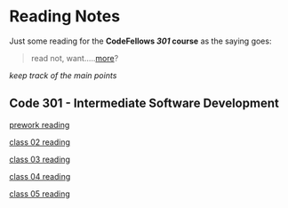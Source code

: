 # Reading Notes

Just some reading for the **CodeFellows _301_ course**
as the saying goes:
> read not, want.....[more](https://trunkofukuleles.github.io/)?

_keep track of the main points_
## Code 301 - Intermediate Software Development
 [prework reading](https://trunkofukuleles.github.io/reading-notes/Class1prework)

[class 02 reading](https://trunkofukuleles.github.io/reading-notes/class2reading)

[class 03 reading](https://TrunkOfUkulelesgithub.io/reading-notes/class3reading)

[class 04 reading](https://TrunkOfUkulelesgithub.io/reading-notes/class4reading)

[class 05 reading](https://TrunkOfUkulelesgithub.io/reading-notes/class5reading)
